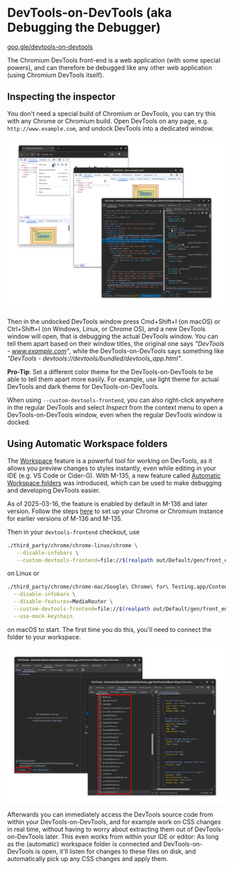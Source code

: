 # DevTools-on-DevTools (aka Debugging the Debugger)

[goo.gle/devtools-on-devtools][self-link]

The Chromium DevTools front-end is a web application (with some special powers),
and can therefore be debugged like any other web application (using Chromium
DevTools itself).

## Inspecting the inspector

You don't need a special build of Chromium or DevTools, you can try this with
any Chrome or Chromium build. Open DevTools on any page, e.g.
`http://www.example.com`, and undock DevTools into a dedicated window.

![](./images/devtools_on_devtools_starter.png)

Then in the undocked DevTools window press Cmd+Shift+I (on macOS) or
Ctrl+Shift+I (on Windows, Linux, or Chrome OS), and a new DevTools window will
open, that is debugging the actual DevTools window. You can tell them apart
based on their window titles, the original one says *"DevTools -
www.example.com"*, while the DevTools-on-DevTools says something like
*"DevTools - devtools://devtools/bundled/devtools_app.html"*.

**Pro-Tip**: Set a different color theme for the DevTools-on-DevTools to be able
to tell them apart more easily. For example, use light theme for actual DevTools
and dark theme for DevTools-on-DevTools.

When using `--custom-devtools-frontend`, you can also right-click anywhere in
the regular DevTools and select *Inspect* from the context menu to open a
DevTools-on-DevTools window, even when the regular DevTools window is docked.

## Using Automatic Workspace folders

The [Workspace][workspace-documentation] feature is a powerful tool for working
on DevTools, as it allows you preview changes to styles instantly, even while
editing in your IDE (e.g. VS Code or Cider-G). With M-135, a new feature called
[Automatic Workspace folders][automatic-workspace-folders-documentation] was
introduced, which can be used to make debugging and developing DevTools easier.

As of 2025-03-16, the feature is enabled by default in M-136 and later version.
Follow the steps [here](../ecosystem/automatic_workspace_folders.md#setup) to
set up your Chrome or Chromium instance for earlier versions of M-136 and M-135.

Then in your `devtools-frontend` checkout, use

```bash
./third_party/chrome/chrome-linux/chrome \
   --disable-infobars \
   --custom-devtools-frontend=file://$(realpath out/Default/gen/front_end)
```

on Linux or

```bash
./third_party/chrome/chrome-mac/Google\ Chrome\ for\ Testing.app/Contents/MacOS/Google\ Chrome\ for\ Testing \
  --disable-infobars \
  --disable-features=MediaRouter \
  --custom-devtools-frontend=file://$(realpath out/Default/gen/front_end) \
  --use-mock-keychain
```

on macOS to start. The first time you do this, you'll need to connect the folder
to your workspace.

![](./images/devtools_on_devtools_automatic.png)

Afterwards you can immediately access the DevTools source code from within your
DevTools-on-DevTools, and for example work on CSS changes in real time, without
having to worry about extracting them out of DevTools-on-DevTools later. This
even works from within your IDE or editor: As long as the (automatic) workspace
folder is connected and DevTools-on-DevTools is open, it'll listen for changes
to these files on disk, and automatically pick up any CSS changes and apply
them.

[self-link]: http://goo.gle/devtools-on-devtools
[workspace-documentation]: https://developer.chrome.com/docs/devtools/workspaces
[automatic-workspace-folders-documentation]: http://goo.gle/devtools-automatic-workspace-folders
